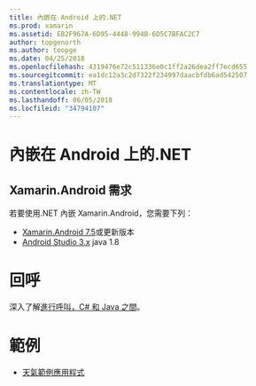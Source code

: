 ```yaml
---
title: 內嵌在 Android 上的.NET
ms.prod: xamarin
ms.assetid: EB2F967A-6D95-4448-994B-6D5C7BFAC2C7
author: topgenorth
ms.author: toopge
ms.date: 04/25/2018
ms.openlocfilehash: 4319476e72c511336e0c1ff2a26dea2ff7ecd655
ms.sourcegitcommit: ea1dc12a3c2d7322f234997daacbfdb6ad542507
ms.translationtype: MT
ms.contentlocale: zh-TW
ms.lasthandoff: 06/05/2018
ms.locfileid: "34794107"
---
```

# <a name="net-embedding-on-android"></a>內嵌在 Android 上的.NET

## <a name="xamarinandroid-requirements"></a>Xamarin.Android 需求

若要使用.NET 內嵌 Xamarin.Android，您需要下列：

* [Xamarin.Android 7.5](https://www.visualstudio.com/xamarin/)或更新版本
* [Android Studio 3.x](https://developer.android.com/studio/index.html) java 1.8

# <a name="callbacks"></a>回呼

深入了解[進行呼叫，C# 和 Java 之間](callbacks.md)。

# <a name="samples"></a>範例

* [天氣範例應用程式](https://github.com/jamesmontemagno/embeddinator-weather)
